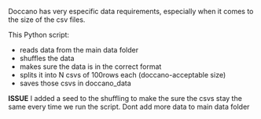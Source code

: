 Doccano has very especific data requirements, especially when it comes to the size of the csv files. 


This Python script:

- reads data from the main data folder
- shuffles the data 
- makes sure the data is in the correct format
- splits it into N csvs of 100rows each (doccano-acceptable size)
- saves those csvs in doccano_data 


**ISSUE** I added a seed to the shuffling to make the sure the csvs stay the same every time we run the script. Dont add more data to main data folder 

